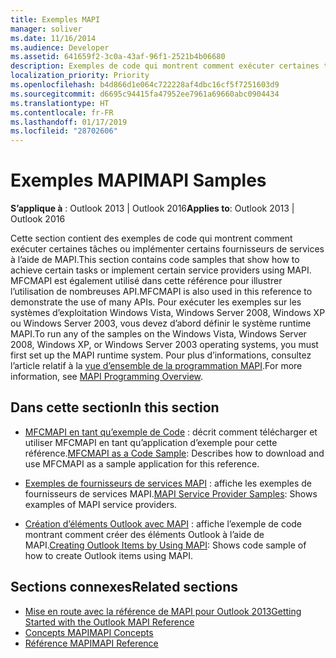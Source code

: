 ```yaml
---
title: Exemples MAPI
manager: soliver
ms.date: 11/16/2014
ms.audience: Developer
ms.assetid: 641659f2-3c0a-43af-96f1-2521b4b06680
description: Exemples de code qui montrent comment exécuter certaines tâches ou implémenter certains fournisseurs de services à l’aide de MAPI pour Outlook.
localization_priority: Priority
ms.openlocfilehash: b4d866d1e064c722228af4dbc16cf5f7251603d9
ms.sourcegitcommit: d6695c94415fa47952ee7961a69660abc0904434
ms.translationtype: HT
ms.contentlocale: fr-FR
ms.lasthandoff: 01/17/2019
ms.locfileid: "28702606"
---
```

# <a name="mapi-samples"></a><span data-ttu-id="e12b1-103">Exemples MAPI</span><span class="sxs-lookup"><span data-stu-id="e12b1-103">MAPI Samples</span></span>

<span data-ttu-id="e12b1-104">**S’applique à** : Outlook 2013 | Outlook 2016</span><span class="sxs-lookup"><span data-stu-id="e12b1-104">**Applies to**: Outlook 2013 | Outlook 2016</span></span> 
  
<span data-ttu-id="e12b1-105">Cette section contient des exemples de code qui montrent comment exécuter certaines tâches ou implémenter certains fournisseurs de services à l’aide de MAPI.</span><span class="sxs-lookup"><span data-stu-id="e12b1-105">This section contains code samples that show how to achieve certain tasks or implement certain service providers using MAPI.</span></span> <span data-ttu-id="e12b1-106">MFCMAPI est également utilisé dans cette référence pour illustrer l’utilisation de nombreuses API.</span><span class="sxs-lookup"><span data-stu-id="e12b1-106">MFCMAPI is also used in this reference to demonstrate the use of many APIs.</span></span> <span data-ttu-id="e12b1-107">Pour exécuter les exemples sur les systèmes d’exploitation Windows Vista, Windows Server 2008, Windows XP ou Windows Server 2003, vous devez d’abord définir le système runtime MAPI.</span><span class="sxs-lookup"><span data-stu-id="e12b1-107">To run any of the samples on the Windows Vista, Windows Server 2008, Windows XP, or Windows Server 2003 operating systems, you must first set up the MAPI runtime system.</span></span> <span data-ttu-id="e12b1-108">Pour plus d’informations, consultez l’article relatif à la [vue d’ensemble de la programmation MAPI](mapi-programming-overview.md).</span><span class="sxs-lookup"><span data-stu-id="e12b1-108">For more information, see [MAPI Programming Overview](mapi-programming-overview.md).</span></span>
  
## <a name="in-this-section"></a><span data-ttu-id="e12b1-109">Dans cette section</span><span class="sxs-lookup"><span data-stu-id="e12b1-109">In this section</span></span>

- <span data-ttu-id="e12b1-110">[MFCMAPI en tant qu’exemple de Code](mfcmapi-as-a-code-sample.md) : décrit comment télécharger et utiliser MFCMAPI en tant qu’application d’exemple pour cette référence.</span><span class="sxs-lookup"><span data-stu-id="e12b1-110">[MFCMAPI as a Code Sample](mfcmapi-as-a-code-sample.md): Describes how to download and use MFCMAPI as a sample application for this reference.</span></span>
    
- <span data-ttu-id="e12b1-111">[Exemples de fournisseurs de services MAPI](mapi-service-provider-samples.md) : affiche les exemples de fournisseurs de services MAPI.</span><span class="sxs-lookup"><span data-stu-id="e12b1-111">[MAPI Service Provider Samples](mapi-service-provider-samples.md): Shows examples of MAPI service providers.</span></span>
    
- <span data-ttu-id="e12b1-112">[Création d’éléments Outlook avec MAPI](creating-outlook-items-by-using-mapi.md) : affiche l’exemple de code montrant comment créer des éléments Outlook à l’aide de MAPI.</span><span class="sxs-lookup"><span data-stu-id="e12b1-112">[Creating Outlook Items by Using MAPI](creating-outlook-items-by-using-mapi.md): Shows code sample of how to create Outlook items using MAPI.</span></span>
    
## <a name="related-sections"></a><span data-ttu-id="e12b1-113">Sections connexes</span><span class="sxs-lookup"><span data-stu-id="e12b1-113">Related sections</span></span>

- [<span data-ttu-id="e12b1-114">Mise en route avec la référence de MAPI pour Outlook 2013</span><span class="sxs-lookup"><span data-stu-id="e12b1-114">Getting Started with the Outlook MAPI Reference</span></span>](getting-started-with-the-outlook-mapi-reference.md)
- [<span data-ttu-id="e12b1-115">Concepts MAPI</span><span class="sxs-lookup"><span data-stu-id="e12b1-115">MAPI Concepts</span></span>](mapi-concepts.md)
- [<span data-ttu-id="e12b1-116">Référence MAPI</span><span class="sxs-lookup"><span data-stu-id="e12b1-116">MAPI Reference</span></span>](mapi-reference.md)
  

